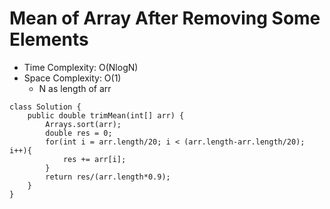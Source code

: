 # Mean of Array After Removing Some Elements

- Time Complexity: O(NlogN)
- Space Complexity: O(1)
  - N as length of arr

```
class Solution {
    public double trimMean(int[] arr) {
        Arrays.sort(arr);
        double res = 0;
        for(int i = arr.length/20; i < (arr.length-arr.length/20); i++){
            res += arr[i];
        }
        return res/(arr.length*0.9);
    }
}
```
